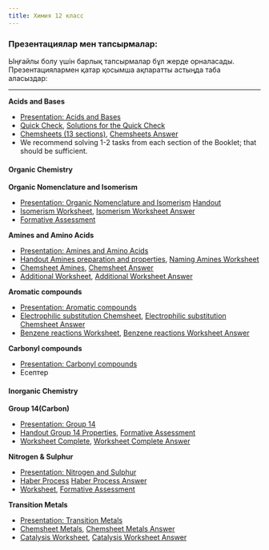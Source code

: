 ```yaml
---
title: Химия 12 класс
---
```

### Презентациялар мен тапсырмалар:
Ыңғайлы болу үшін барлық тапсырмалар бұл жерде орналасады. Презентациялармен қатар қосымша ақпаратты астыңда таба аласыздар:

---
**Acids and Bases**
-  [Presentation: Acids and Bases](https://website-vedro.s3.us-east-2.amazonaws.com/12th+grade/Chemistry/1st+term/Acids+and+Bases/Acids_Bases_presentation.pdf)
-  [Quick Check](https://website-vedro.s3.us-east-2.amazonaws.com/12th+grade/Chemistry/1st+term/Acids+and+Bases/Chemsheets+A2+075+(Acids+1+QUICK+CHECK).pdf), [Solutions for the Quick Check](https://website-vedro.s3.us-east-2.amazonaws.com/12th+grade/Chemistry/1st+term/Acids+and+Bases/Chemsheets+A2+075+(Acids+1+QUICK+CHECK)+ANS+82co.pdf)
- [Chemsheets (13 sections)](https://website-vedro.s3.us-east-2.amazonaws.com/12th+grade/Chemistry/1st+term/Acids+and+Bases/Chemsheets+A2+1081+(Acids+and+bases+booklet).pdf), [Chemsheets Answer](https://website-vedro.s3.us-east-2.amazonaws.com/12th+grade/Chemistry/1st+term/Acids+and+Bases/Chemsheets+A2+1081+(Acids+and+bases+booklet)+ANS.pdf)
- We recommend solving 1-2 tasks from each section of the Booklet; that should be sufficient.
#### Organic Chemistry
**Organic Nomenclature and Isomerism**
- [Presentation: Organic Nomenclature and Isomerism](https://website-vedro.s3.us-east-2.amazonaws.com/12th+grade/Chemistry/1st+term/Organic+Nomenclature+and+Isomerism/Organic+Nomenclature+and+Isomerism+presentation.pdf)	[Handout](https://website-vedro.s3.us-east-2.amazonaws.com/12th+grade/Chemistry/1st+term/Organic+Nomenclature+and+Isomerism/handout.pdf)
- [Isomerism Worksheet](https://website-vedro.s3.us-east-2.amazonaws.com/12th+grade/Chemistry/1st+term/Organic+Nomenclature+and+Isomerism/Isomerism+worksheet.pdf), [Isomerism Worksheet Answer](https://website-vedro.s3.us-east-2.amazonaws.com/12th+grade/Chemistry/1st+term/Organic+Nomenclature+and+Isomerism/Isomerism+worksheet+ANS.pdf)
- [Formative Assessment](https://website-vedro.s3.us-east-2.amazonaws.com/12th+grade/Chemistry/1st+term/Organic+Nomenclature+and+Isomerism/Formative.pdf)

**Amines and Amino Acids**
- [Presentation: Amines and Amino Acids](https://website-vedro.s3.us-east-2.amazonaws.com/12th+grade/Chemistry/1st+term/Amines+and+Amino+acids/Amines+and+Amino+Acids+presentation.pdf)
- [Handout Amines preparation and properties](https://website-vedro.s3.us-east-2.amazonaws.com/12th+grade/Chemistry/1st+term/Amines+and+Amino+acids/amines+preparation+and+properties+handout.pdf),  [Naming Amines Worksheet](https://website-vedro.s3.us-east-2.amazonaws.com/12th+grade/Chemistry/1st+term/Amines+and+Amino+acids/amines_naming_worksheet.pdf)
- [Chemsheet Amines](https://website-vedro.s3.us-east-2.amazonaws.com/12th+grade/Chemistry/1st+term/Amines+and+Amino+acids/Chemsheet+Amines.pdf), [Chemsheet Answer](https://website-vedro.s3.us-east-2.amazonaws.com/12th+grade/Chemistry/1st+term/Amines+and+Amino+acids/Chemsheet+Amines+ANS.pdf)
- [Additional Worksheet](https://website-vedro.s3.us-east-2.amazonaws.com/12th+grade/Chemistry/1st+term/Amines+and+Amino+acids/amine+additional+worksheet.pdf), [Additional Worksheet Answer](https://website-vedro.s3.us-east-2.amazonaws.com/12th+grade/Chemistry/1st+term/Amines+and+Amino+acids/amine+additional+worksheet+ANS.pdf)

**Aromatic compounds**
- [Presentation: Aromatic compounds](https://website-vedro.s3.us-east-2.amazonaws.com/12th+grade/Chemistry/1st+term/Aromatic+compounds/Aromatic+compounds+presentation.pdf)
- [Electrophilic substitution Chemsheet](https://website-vedro.s3.us-east-2.amazonaws.com/12th+grade/Chemistry/1st+term/Aromatic+compounds/Electrophilic+substitution+Chemsheet.pdf), [Electrophilic substitution Chemsheet Answer](https://website-vedro.s3.us-east-2.amazonaws.com/12th+grade/Chemistry/1st+term/Aromatic+compounds/Electrophilic+substitution+Chemsheet+ANS.pdf)
- [Benzene reactions Worksheet](https://website-vedro.s3.us-east-2.amazonaws.com/12th+grade/Chemistry/1st+term/Aromatic+compounds/benzene+reactions+worksheet.pdf), [Benzene reactions Worksheet Answer](https://website-vedro.s3.us-east-2.amazonaws.com/12th+grade/Chemistry/1st+term/Aromatic+compounds/benzene+reactions+worksheet+ANS.pdf)

**Carbonyl compounds**
- [Presentation: Carbonyl compounds](https://website-vedro.s3.us-east-2.amazonaws.com/12th+grade/Chemistry/1st+term/Carbonyl+compounds/Carbonyl+compounds.pdf)
- Есептер

#### Inorganic Chemistry
**Group 14(Carbon)**
- [Presentation: Group 14](https://website-vedro.s3.us-east-2.amazonaws.com/12th+grade/Chemistry/1st+term/Group+14/Group+14+presentation.pdf)
- [Handout Group 14 Properties](https://website-vedro.s3.us-east-2.amazonaws.com/12th+grade/Chemistry/1st+term/Group+14/Group+14+handout.pdf), [Formative Assessment](https://website-vedro.s3.us-east-2.amazonaws.com/12th+grade/Chemistry/1st+term/Group+14/Formative.pdf)
- [Worksheet Complete](https://website-vedro.s3.us-east-2.amazonaws.com/12th+grade/Chemistry/1st+term/Group+14/Worksheet+Complete.pdf), [Worksheet Complete Answer](https://website-vedro.s3.us-east-2.amazonaws.com/12th+grade/Chemistry/1st+term/Group+14/Worksheet+Complete+ANS.pdf)

**Nitrogen & Sulphur**
- [Presentation: Nitrogen and Sulphur](https://website-vedro.s3.us-east-2.amazonaws.com/12th+grade/Chemistry/1st+term/Nitrogen+and+Sulphur/Nitrogen+and+Sulfur.pdf)
- [Haber Process](https://website-vedro.s3.us-east-2.amazonaws.com/12th+grade/Chemistry/1st+term/Nitrogen+and+Sulphur/Chemsheets+AS+1040+(The+Haber+Process).pdf) [Haber Process Answer](https://website-vedro.s3.us-east-2.amazonaws.com/12th+grade/Chemistry/1st+term/Nitrogen+and+Sulphur/Chemsheets+AS+1040+(The+Haber+Process)+ANS.pdf)
- [Worksheet](https://website-vedro.s3.us-east-2.amazonaws.com/12th+grade/Chemistry/1st+term/Nitrogen+and+Sulphur/Nitrogen+and+Sulfur+Worksheet.pdf), [Formative Assessment](https://website-vedro.s3.us-east-2.amazonaws.com/12th+grade/Chemistry/1st+term/Nitrogen+and+Sulphur/Formative.pdf)

**Transition Metals**
- [Presentation: Transition Metals](https://website-vedro.s3.us-east-2.amazonaws.com/12th+grade/Chemistry/1st+term/Transition+Metals/Transition+Elements+presentation.pdf)
- [Chemsheet Metals](https://website-vedro.s3.us-east-2.amazonaws.com/12th+grade/Chemistry/1st+term/Transition+Metals/Transition+Metals+Chemsheet.pdf), [Chemsheet Metals Answer](https://website-vedro.s3.us-east-2.amazonaws.com/12th+grade/Chemistry/1st+term/Transition+Metals/Transition+Metals+Chemsheet+ANS.pdf)
- [Catalysis Worksheet](https://website-vedro.s3.us-east-2.amazonaws.com/12th+grade/Chemistry/1st+term/Transition+Metals/Catalysis+types+Worksheet.pdf), [Catalysis Worksheet Answer](https://website-vedro.s3.us-east-2.amazonaws.com/12th+grade/Chemistry/1st+term/Transition+Metals/Catalysis+types+Worksheet.pdf)

